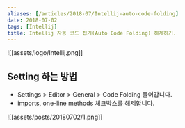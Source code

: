 ```yaml
---
aliases: [/articles/2018-07/Intellij-auto-code-folding]
date: 2018-07-02
tags: [Intellij]
title: Intellij 자동 코드 접기(Auto Code Folding) 해제하기.
---
```


![[assets/logo/Intellij.png]]

## Setting 하는 방법
- Settings > Editor > General > Code Folding 들어갑니다.
- imports, one-line methods 체크박스를 해제합니다.

![[assets/posts/20180702/1.png]]

